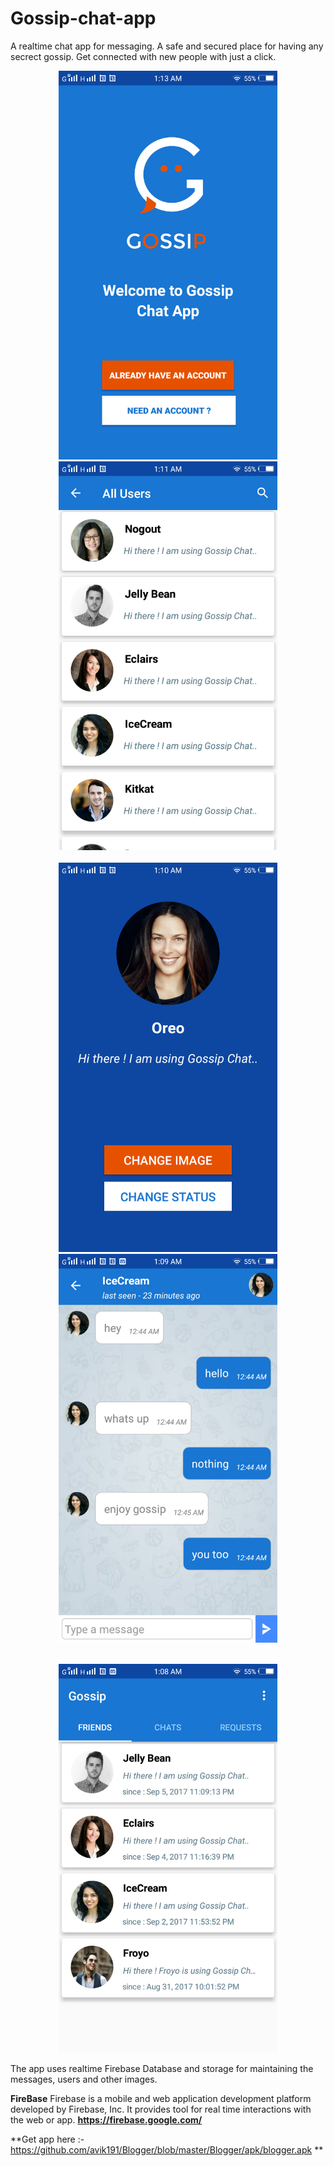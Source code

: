 # Gossip-chat-app

<p> A realtime chat app for messaging. A safe and secured place for having any secrect gossip.
    Get connected with new people with just a click.</p>
  
  <p align="center">
  <img src="https://github.com/avik191/Gossip-chat-app/blob/master/Snaps/Screenshot_20170906_011328.png" width="350"/>
   <img src="https://github.com/avik191/Gossip-chat-app/blob/master/Snaps/Screenshot_20170906_011109.png" width="350"/>
   </br></br>
   <img src="https://github.com/avik191/Gossip-chat-app/blob/master/Snaps/Screenshot_20170906_011051.png" width="350"/>
   <img src="https://github.com/avik191/Gossip-chat-app/blob/master/Snaps/Screenshot_20170906_010926.png" width="350"/>
   </br></br>
  </p>
  
  <p align="center">
  <img src="https://github.com/avik191/Gossip-chat-app/blob/master/Snaps/Screenshot_20170906_010851.png" width="350"/>
    </p>
   
<p> The app uses realtime Firebase Database and storage for maintaining the messages, users and other images.</p>

**FireBase**
Firebase is a mobile and web application development platform developed by Firebase, Inc. It provides tool for real time interactions with
the web or app.
**https://firebase.google.com/**

**Get app here :- https://github.com/avik191/Blogger/blob/master/Blogger/apk/blogger.apk **
